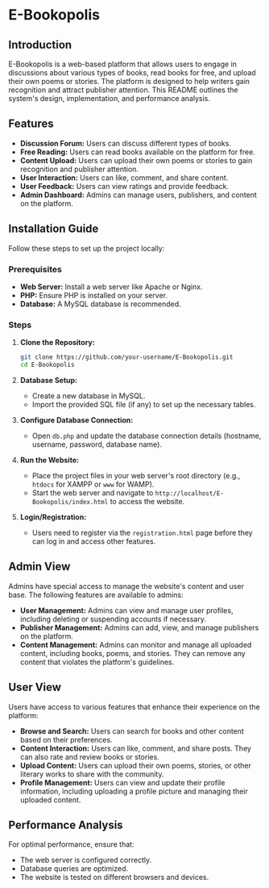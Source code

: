 # E-Bookopolis

## Introduction
E-Bookopolis is a web-based platform that allows users to engage in discussions about various types of books, read books for free, and upload their own poems or stories. The platform is designed to help writers gain recognition and attract publisher attention. This README outlines the system's design, implementation, and performance analysis.

## Features
- **Discussion Forum:** Users can discuss different types of books.
- **Free Reading:** Users can read books available on the platform for free.
- **Content Upload:** Users can upload their own poems or stories to gain recognition and publisher attention.
- **User Interaction:** Users can like, comment, and share content.
- **User Feedback:** Users can view ratings and provide feedback.
- **Admin Dashboard:** Admins can manage users, publishers, and content on the platform.

## Installation Guide
Follow these steps to set up the project locally:

### Prerequisites
- **Web Server:** Install a web server like Apache or Nginx.
- **PHP:** Ensure PHP is installed on your server.
- **Database:** A MySQL database is recommended.

### Steps
1. **Clone the Repository:**

    ```bash
    git clone https://github.com/your-username/E-Bookopolis.git
    cd E-Bookopolis
    ```

2. **Database Setup:**
    - Create a new database in MySQL.
    - Import the provided SQL file (if any) to set up the necessary tables.

3. **Configure Database Connection:**
    - Open `db.php` and update the database connection details (hostname, username, password, database name).

4. **Run the Website:**
    - Place the project files in your web server's root directory (e.g., `htdocs` for XAMPP or `www` for WAMP).
    - Start the web server and navigate to `http://localhost/E-Bookopolis/index.html` to access the website.

5. **Login/Registration:**
    - Users need to register via the `registration.html` page before they can log in and access other features.

## Admin View
Admins have special access to manage the website's content and user base. The following features are available to admins:

- **User Management:** Admins can view and manage user profiles, including deleting or suspending accounts if necessary.
- **Publisher Management:** Admins can add, view, and manage publishers on the platform.
- **Content Management:** Admins can monitor and manage all uploaded content, including books, poems, and stories. They can remove any content that violates the platform's guidelines.

## User View
Users have access to various features that enhance their experience on the platform:

- **Browse and Search:** Users can search for books and other content based on their preferences.
- **Content Interaction:** Users can like, comment, and share posts. They can also rate and review books or stories.
- **Upload Content:** Users can upload their own poems, stories, or other literary works to share with the community.
- **Profile Management:** Users can view and update their profile information, including uploading a profile picture and managing their uploaded content.

## Performance Analysis
For optimal performance, ensure that:

- The web server is configured correctly.
- Database queries are optimized.
- The website is tested on different browsers and devices.
